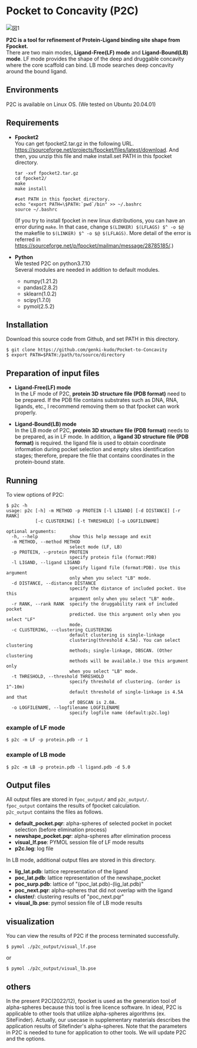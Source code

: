 # Pocket to Concavity (P2C)
![図1](https://user-images.githubusercontent.com/96423408/180365403-939d72f2-3268-4398-8ec7-b33bd0732c14.png)

**P2C is a tool for refinement of Protein-Ligand binding site shape from Fpocket.**  
There are two main modes, **Ligand-Free(LF) mode** and **Ligand-Bound(LB) mode**. LF mode provides the shape of the deep and druggable concavity where the core scaffold can bind. LB mode searches deep concavity around the bound ligand.

## Environments
P2C is available on Linux OS. (We tested on Ubuntu 20.04.01)

## Requirements
* **Fpocket2**  
  You can get fpocket2.tar.gz in the following URL.
  https://sourceforge.net/projects/fpocket/files/latest/download.
  And then, you unzip this file and make install.set PATH in this fpocket directory.
  ```
  tar -xvf fpocket2.tar.gz
  cd fpocket2/
  make
  make install
  
  #set PATH in this fpocket directory.
  echo "export PATH=\$PATH:`pwd`/bin" >> ~/.bashrc
  source ~/.bashrc
  ```
  (If you try to install fpocket in new linux distributions, you can have an error during ```make```. In that case, change ```$(LINKER) $(LFLAGS) $^ -o $@``` the makefile to ```$(LINKER) $^ -o $@ $(LFLAGS)```. 
  More detail of the error is referred in https://sourceforge.net/p/fpocket/mailman/message/28785185/.)  
  

* **Python**  
  We tested P2C on python3.7.10  
  Several modules are needed in addition to default modules.
  * numpy(1.21.2)
  * pandas(2.8.2)
  * sklearn(1.0.2)
  * scipy(1.7.0)
  * pymol(2.5.2)

## Installation
Download this source code from Github, and set PATH in this directory.  
~~~
$ git clone https://github.com/genki-kudo/Pocket-to-Concavity  
$ export PATH=$PATH:/path/to/source/directory
~~~

## Preparation of input files
* **Ligand-Free(LF) mode**  
  In the LF mode of P2C, **protein 3D structure file (PDB format)** need to be prepared. If the PDB file contains substrates such as DNA, RNA, ligands, etc., I recommend removing them so that fpocket can work properly.
  
* **Ligand-Bound(LB) mode**  
  In the LB mode of P2C, **protein 3D structure file (PDB format)** needs to be prepared, as in LF mode. In addition, a **ligand 3D structure file (PDB format)** is required. the ligand file is used to obtain coordinate information during pocket selection and empty sites identification stages; therefore, prepare the file that contains coordinates in the protein-bound state.

## Running
To view options of P2C:
~~~
$ p2c -h
usage: p2c [-h] -m METHOD -p PROTEIN [-l LIGAND] [-d DISTANCE] [-r RANK]
           [-c CLUSTERING] [-t THRESHOLD] [-o LOGFILENAME]

optional arguments:
  -h, --help            show this help message and exit
  -m METHOD, --method METHOD
                        select mode (LF, LB)
  -p PROTEIN, --protein PROTEIN
                        specify protein file (format:PDB)
  -l LIGAND, --ligand LIGAND
                        specify ligand file (format:PDB). Use this argument
                        only when you select "LB" mode.
  -d DISTANCE, --distance DISTANCE
                        specify the distance of included pocket. Use this
                        argument only when you select "LB" mode.
  -r RANK, --rank RANK  specify the druggability rank of included pocket
                        predicted. Use this argument only when you select "LF"
                        mode.
  -c CLUSTERING, --clustering CLUSTERING
                        default clustering is single-linkage
                        clustering(threshold 4.5A). You can select clustering
                        methods; single-linkage, DBSCAN. (Other clustering
                        methods will be available.) Use this argument only
                        when you select "LB" mode.
  -t THRESHOLD, --threshold THRESHOLD
                        specify threshold of clustering. (order is 1^-10m)
                        default threshold of single-linkage is 4.5A and that
                        of DBSCAN is 2.0A.
  -o LOGFILENAME, --logfilename LOGFILENAME
                        specify logfile name (default:p2c.log)
~~~

### **example of LF mode**
~~~
$ p2c -m LF -p protein.pdb -r 1
~~~

### **example of LB mode**
~~~
$ p2c -m LB -p protein.pdb -l ligand.pdb -d 5.0
~~~

## Output files
All output files are stored in ```fpoc_output/``` and ```p2c_output/```.  
```fpoc_output``` contains the results of fpocket calculation.  
```p2c_output``` contains the files as follows.  
* **default_pocket.pqr**: alpha-spheres of selected pocket in pocket selection (before elimination process)
* **newshape_pocket.pqr**: alpha-spheres after elimination process
* **visual_lf.pse**: PYMOL session file of LF mode results
* **p2c.log**: log file

In LB mode, additional output files are stored in this directory.  
* **lig_lat.pdb**: lattice representation of the ligand
* **poc_lat.pdb**: lattice representation of the newshape_pocket
* **poc_surp.pdb**: lattice of "(poc_lat.pdb)-(lig_lat.pdb)"
* **poc_next.pqr**: alpha-spheres that did not overlap with the ligand
* **cluster/**: clustering results of "poc_next.pqr"
* **visual_lb.pse**: pymol session file of LB mode results 

## visualization
You can view the results of P2C if the process terminated successfully.  
~~~
$ pymol ./p2c_output/visual_lf.pse
~~~
or
~~~
$ pymol ./p2c_output/visual_lb.pse
~~~



## others
In the present P2C(2022/12), fpocket is used as the generation tool of alpha-spheres because this tool is free licence software. In ideal, P2C is applicable to other tools that utilize alpha-spheres algorithms (ex. SiteFinder). Actually, our usecase in supplementary materials describes the application results of Sitefinder's alpha-spheres. Note that the parameters in P2C is needed to tune for application to other tools. 
We will update P2C and the options.



